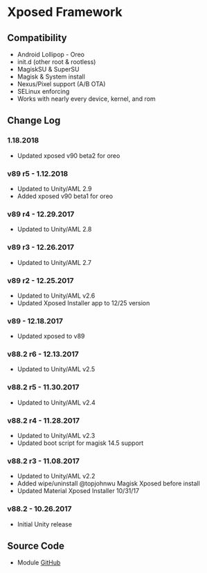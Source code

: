 # Xposed Framework

## Compatibility
* Android Lollipop - Oreo
* init.d (other root & rootless)
* MagiskSU & SuperSU
* Magisk & System install
* Nexus/Pixel support (A/B OTA)
* SELinux enforcing
* Works with nearly every device, kernel, and rom

## Change Log
### 1.18.2018
* Updated xposed v90 beta2 for oreo

### v89 r5 - 1.12.2018
* Updated to Unity/AML 2.9
* Added xposed v90 beta1 for oreo

### v89 r4 - 12.29.2017
* Updated to Unity/AML 2.8

### v89 r3 - 12.26.2017
* Updated to Unity/AML 2.7

### v89 r2 - 12.25.2017
* Updated to Unity/AML v2.6
* Updated Xposed Installer app to 12/25 version

### v89 - 12.18.2017
* Updated xposed to v89

### v88.2 r6 - 12.13.2017
* Updated to Unity/AML v2.5

### v88.2 r5 - 11.30.2017
* Updated to Unity/AML v2.4

### v88.2 r4 - 11.28.2017
* Updated to Unity/AML v2.3
* Updated boot script for magisk 14.5 support

### v88.2 r3 - 11.08.2017
* Updated to Unity/AML v2.2
* Added wipe/uninstall @topjohnwu Magisk Xposed before install
* Updated Material Xposed Installer 10/31/17

### v88.2 - 10.26.2017
* Initial Unity release

## Source Code
* Module [GitHub](https://github.com/therealahrion/Audio-Modification-Library)
